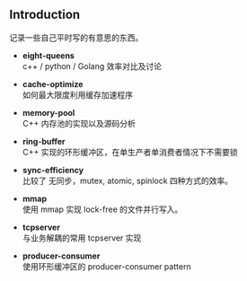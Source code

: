 Introduction
---
记录一些自己平时写的有意思的东西。

- **eight-queens** </br>
c++ / python / Golang 效率对比及讨论

- **cache-optimize** </br>
如何最大限度利用缓存加速程序

- **memory-pool** </br>
C++ 内存池的实现以及源码分析

- **ring-buffer** </br>
C++ 实现的环形缓冲区，在单生产者单消费者情况下不需要锁

- **sync-efficiency** </br>
比较了 无同步，mutex, atomic, spinlock 四种方式的效率。

- **mmap** </br>
使用 mmap 实现 lock-free 的文件并行写入。

- **tcpserver** <br/>
与业务解耦的常用 tcpserver 实现

- **producer-consumer** <br/>
使用环形缓冲区的 producer-consumer pattern
